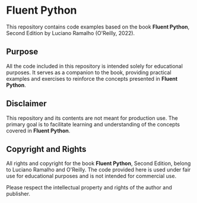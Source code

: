 # Fluent Python

This repository contains code examples based on the book **Fluent Python**, Second Edition by Luciano Ramalho (O'Reilly, 2022).

## Purpose

All the code included in this repository is intended solely for educational purposes. It serves as a companion to the book, providing practical examples and exercises to reinforce the concepts presented in **Fluent Python**.

## Disclaimer

This repository and its contents are not meant for production use. The primary goal is to facilitate learning and understanding of the concepts covered in **Fluent Python**.

## Copyright and Rights

All rights and copyright for the book **Fluent Python**, Second Edition, belong to Luciano Ramalho and O'Reilly. The code provided here is used under fair use for educational purposes and is not intended for commercial use.

Please respect the intellectual property and rights of the author and publisher.
